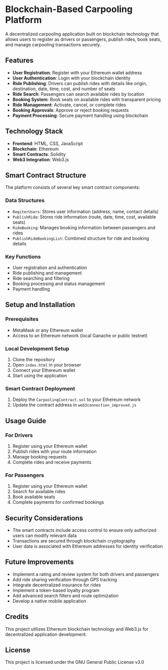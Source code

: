 # Blockchain-Based Carpooling Platform

A decentralized carpooling application built on blockchain technology that allows users to register as drivers or passengers, publish rides, book seats, and manage carpooling transactions securely.

## Features

- **User Registration**: Register with your Ethereum wallet address
- **User Authentication**: Login with your blockchain identity
- **Ride Publishing**: Drivers can publish rides with details like origin, destination, date, time, cost, and number of seats
- **Ride Search**: Passengers can search available rides by location
- **Booking System**: Book seats on available rides with transparent pricing
- **Ride Management**: Activate, cancel, or complete rides
- **Booking Approvals**: Approve or reject booking requests
- **Payment Processing**: Secure payment handling using blockchain

## Technology Stack

- **Frontend**: HTML, CSS, JavaScript
- **Blockchain**: Ethereum
- **Smart Contracts**: Solidity
- **Web3 Integration**: Web3.js

## Smart Contract Structure

The platform consists of several key smart contract components:

### Data Structures
- `RegiterUsers`: Stores user information (address, name, contact details)
- `PublishRide`: Stores ride information (route, date, time, cost, available seats)
- `RideBooking`: Manages booking information between passengers and rides
- `PublishRideBookingList`: Combined structure for ride and booking details

### Key Functions
- User registration and authentication
- Ride publishing and management
- Ride searching and filtering
- Booking processing and status management
- Payment handling

## Setup and Installation

### Prerequisites
- MetaMask or any Ethereum wallet
- Access to an Ethereum network (local Ganache or public testnet)

### Local Development Setup
1. Clone the repository
2. Open `index.html` in your browser
3. Connect your Ethereum wallet
4. Start using the application

### Smart Contract Deployment
1. Deploy the `CarpoolingContract.sol` to your Ethereum network
2. Update the contract address in `web3connection_improved.js`

## Usage Guide

### For Drivers
1. Register using your Ethereum wallet
2. Publish rides with your route information
3. Manage booking requests
4. Complete rides and receive payments

### For Passengers
1. Register using your Ethereum wallet
2. Search for available rides
3. Book available seats
4. Complete payments for confirmed bookings

## Security Considerations

- The smart contracts include access control to ensure only authorized users can modify relevant data
- Transactions are secured through blockchain cryptography
- User data is associated with Ethereum addresses for identity verification

## Future Improvements

- Implement a rating and review system for both drivers and passengers
- Add ride sharing verification through GPS tracking
- Integrate decentralized insurance for rides
- Implement a token-based loyalty program
- Add advanced search filters and route optimization
- Develop a native mobile application

## Credits

This project utilizes Ethereum blockchain technology and Web3.js for decentralized application development.

## License

This project is licensed under the GNU General Public License v3.0